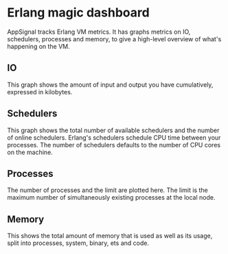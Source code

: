 # Erlang magic dashboard

AppSignal tracks Erlang VM metrics.
It has graphs metrics on IO, schedulers, processes and memory, to give a high-level overview of what's happening on the VM.

## IO

This graph shows the amount of input and output you have cumulatively, expressed in kilobytes.

## Schedulers

This graph shows the total number of available schedulers and the number of online schedulers.
Erlang's schedulers schedule CPU time between your processes.
The number of schedulers defaults to the number of CPU cores on the machine.

## Processes

The number of processes and the limit are plotted here.
The limit is the maximum number of simultaneously existing processes at the local node.

## Memory

This shows the total amount of memory that is used as well as its usage, split into processes, system, binary, ets and code.
